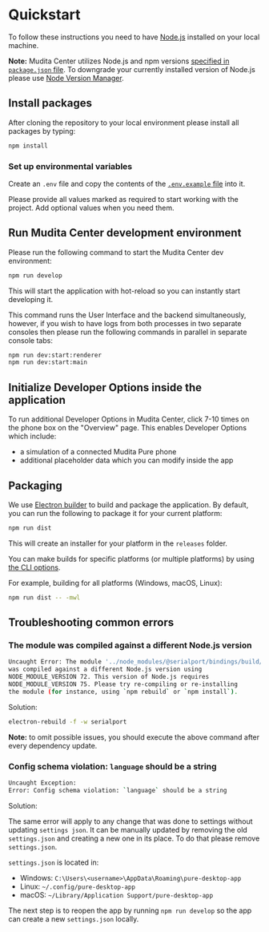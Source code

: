 # Quickstart

To follow these instructions you need to have [Node.js](https://nodejs.org) installed on your local machine.

**Note:** Mudita Center utilizes Node.js and npm versions [specified in `package.json` file](package.json#L264). To downgrade your currently installed version of Node.js please use [Node Version Manager](https://github.com/nvm-sh/nvm).

## Install packages

After cloning the repository to your local environment please install all packages by typing:

```bash
npm install
```

### Set up environmental variables

Create an `.env` file and copy the contents of the [`.env.example` file](.env.example) into it.

Please provide all values marked as required to start working with the project. Add optional values when you need them.

## Run Mudita Center development environment

Please run the following command to start the Mudita Center dev environment:

```bash
npm run develop
```

This will start the application with hot-reload so you can instantly start developing it.

This command runs the User Interface and the backend simultaneously, however, if you wish to have logs from both processes in two separate consoles then please run the following commands in parallel in separate console tabs:

```bash
npm run dev:start:renderer
npm run dev:start:main
```

## Initialize Developer Options inside the application

To run additional Developer Options in Mudita Center, click 7-10 times on the phone box on the "Overview" page. This enables Developer Options which include:

- a simulation of a connected Mudita Pure phone
- additional placeholder data which you can modify inside the app 

## Packaging

We use [Electron builder](https://www.electron.build/) to build and package the application. By default, you can run the following to package it for your current platform:

```bash
npm run dist
```

This will create an installer for your platform in the `releases` folder.

You can make builds for specific platforms (or multiple platforms) by using [the CLI options](https://www.electron.build/cli). 

For example, building for all platforms (Windows, macOS, Linux):

```bash
npm run dist -- -mwl
```

## Troubleshooting common errors

### The module was compiled against a different Node.js version

```bash
Uncaught Error: The module '../node_modules/@serialport/bindings/build/Release/bindings.node'
was compiled against a different Node.js version using
NODE_MODULE_VERSION 72. This version of Node.js requires
NODE_MODULE_VERSION 75. Please try re-compiling or re-installing
the module (for instance, using `npm rebuild` or `npm install`).
```

Solution:

```bash
electron-rebuild -f -w serialport
```
**Note:** to omit possible issues, you should execute the above command after every dependency update.

### Config schema violation: `language` should be a string

```bash
Uncaught Exception:
Error: Config schema violation: `language` should be a string
```

Solution:

The same error will apply to any change that was done to settings without updating `settings json`. It can be manually updated by removing the old `settings.json` and creating a new one in its place. To do that please remove `settings.json`.

`settings.json` is located in:

- Windows: `C:\Users\<username>\AppData\Roaming\pure-desktop-app`
- Linux: `~/.config/pure-desktop-app`
- macOS: `~/Library/Application Support/pure-desktop-app`

The next step is to reopen the app by running `npm run develop` so the app can create a new `settings.json` locally.
